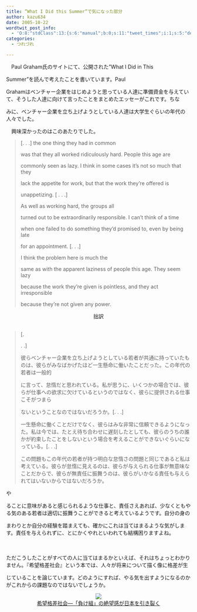 ```yaml
---
title: ”What I Did this Summer”で気になった部分
author: kazu634
date: 2005-10-22
wordtwit_post_info:
  - 'O:8:"stdClass":13:{s:6:"manual";b:0;s:11:"tweet_times";i:1;s:5:"delay";i:0;s:7:"enabled";i:1;s:10:"separation";s:2:"60";s:7:"version";s:3:"3.7";s:14:"tweet_template";b:0;s:6:"status";i:2;s:6:"result";a:0:{}s:13:"tweet_counter";i:2;s:13:"tweet_log_ids";a:1:{i:0;i:2113;}s:9:"hash_tags";a:0:{}s:8:"accounts";a:1:{i:0;s:7:"kazu634";}}'
categories:
  - つれづれ

---
```

<div class="section">
<p>
    　Paul Graham氏のサイトにて、公開された&#8221;What I Did in This
</p>
  
<p>
    Summer&#8221;を読んで考えたことを書いています。Paul
</p>
  
<p>
    Grahamはベンチャー企業をはじめようと思っている人達に準備資金を与えていて、そうした人達に向けて言ったことをまとめたエッセーがこれです。ちな
</p>
  
<p>
    みに、ベンチャー企業を立ち上げようとしている人達は大学生ぐらいの年代の人々でした。
</p>
  
<p>
    　興味深かったのはこのあたりでした。
</p>
  
<blockquote>
<p>
      [. . .] the one thing they had in common
</p>
    
<p>
      was that they all worked ridiculously hard. People this age are
</p>
    
<p>
      commonly seen as lazy. I think in some cases it&#8217;s not so much that they
</p>
    
<p>
      lack the appetite for work, but that the work they&#8217;re offered is
</p>
    
<p>
      unappetizing. [ . . .]
</p>
    
<p>
      As well as working hard, the groups all
</p>
    
<p>
      turned out to be extraordinarily responsible. I can&#8217;t think of a time
</p>
    
<p>
      when one failed to do something they&#8217;d promised to, even by being late
</p>
    
<p>
      for an appointment. [. . .]
</p>
    
<p>
      I think the problem here is much the
</p>
    
<p>
      same as with the apparent laziness of people this age. They seem lazy
</p>
    
<p>
      because the work they&#8217;re given is pointless, and they act irresponsible
</p>
    
<p>
      because they&#8217;re not given any power.
</p>
</blockquote>
  
<p>
<center>
      拙訳
</center>
    
<br /> 
    
<blockquote>
<p>
        [.
</p>
      
<p>
        . .]
</p>
      
<p>
        彼らベンチャー企業を立ち上げようとしている若者が共通に持っていたものは、彼らがみなばかげたほど一生懸命に働いたことだった。この年代の若者は一般的
</p>
      
<p>
        に言って、怠惰だと思われている。私が思うに、いくつかの場合では、彼らが仕事への欲求に欠けているというのではなく、彼らに提供される仕事こそがつまら
</p>
      
<p>
        ないということなのではないだろうか。[. . .]
</p>
      
<p>
        一生懸命に働くことだけでなく、彼らはみな非常に信頼できるようになった。私は今では、たとえ待ち合わせに遅刻したとしても、彼らのうちの誰かが約束したことをしないという場合を考えることができないぐらいになっている。[. . .]
</p>
      
<p>
        この問題もこの年代の若者が持つ明白な怠惰さの問題と同じであると私は考えている。彼らが怠惰に見えるのは、彼らが与えられる仕事が無意味なことだからで、彼らが無責任に振舞うのは、彼らがいかなる責任も与えられてはいないからではないだろうか。
</p>
</blockquote>
    
<p>
      や
</p>
    
<p>
      ることに意味があると感じられるような仕事と、責任さえあれば、少なくともやる気のある若者は適切に振舞うことができると考えているようです。自分の身の
</p>
    
<p>
      まわりとか自分の経験を踏まえても、確かにこれは当てはまるような気がします。責任を与えられずに、とにかくやれといわれても結構困りますよね。
</p>
    
<p>
      　
</p>
    
<p>
      ただこうしたことがすべての人に当てはまるかといえば、それはちょっとわかりません。『希望格差社会』という本では、人々が将来について描く像に格差が生
</p>
    
<p>
      じていることを論じています。どのようにすれば、やる気を出すようになるのかがこれからの課題なのではないでしょうか。
</p>
    
<p>
<center>
<a href="https://www.amazon.co.jp/exec/obidos/redirect?tag=Lvdrfree-22%26link_code=xm2%26camp=2025%26creative=165953%26path=http://www.amazon.co.jp/gp/redirect.html%253fASIN=4480863605%2526tag=Lvdrfree-22%2526lcode=xm2%2526cID=2025%2526ccmID=165953%2526location=/o/ASIN/4480863605%25253FSubscriptionId=15JBHWP7TH9QYT1RMHG2" onclick="__gaTracker('send', 'event', 'outbound-article', 'https://www.amazon.co.jp/exec/obidos/redirect?tag=Lvdrfree-22%26link_code=xm2%26camp=2025%26creative=165953%26path=http://www.amazon.co.jp/gp/redirect.html%253fASIN=4480863605%2526tag=Lvdrfree-22%2526lcode=xm2%2526cID=2025%2526ccmID=165953%2526location=/o/ASIN/4480863605%25253FSubscriptionId=15JBHWP7TH9QYT1RMHG2', '');" target="_blank"><img src="http://ec1.images-amazon.com/images/P/4480863605.09._SCMZZZZZZZ_.jpg" border="0" /></a><br /><a href="https://www.amazon.co.jp/exec/obidos/redirect?tag=Lvdrfree-22%26link_code=xm2%26camp=2025%26creative=165953%26path=http://www.amazon.co.jp/gp/redirect.html%253fASIN=4480863605%2526tag=Lvdrfree-22%2526lcode=xm2%2526cID=2025%2526ccmID=165953%2526location=/o/ASIN/4480863605%25253FSubscriptionId=15JBHWP7TH9QYT1RMHG2" onclick="__gaTracker('send', 'event', 'outbound-article', 'https://www.amazon.co.jp/exec/obidos/redirect?tag=Lvdrfree-22%26link_code=xm2%26camp=2025%26creative=165953%26path=http://www.amazon.co.jp/gp/redirect.html%253fASIN=4480863605%2526tag=Lvdrfree-22%2526lcode=xm2%2526cID=2025%2526ccmID=165953%2526location=/o/ASIN/4480863605%25253FSubscriptionId=15JBHWP7TH9QYT1RMHG2', '希望格差社会―「負け組」の絶望感が日本を引き裂く');" target="_blank">希望格差社会―「負け組」の絶望感が日本を引き裂く</a><br clear="all" /></p> 
        
<p>
</center> </div>
